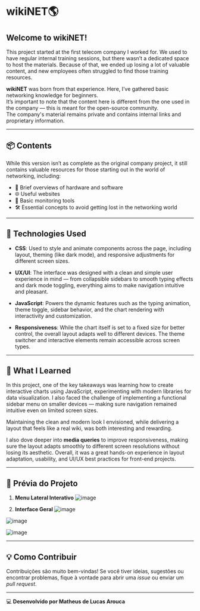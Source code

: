 # wikiNET🌎

## Welcome to wikiNET!

This project started at the first telecom company I worked for. We used to have regular internal training sessions, but there wasn’t a dedicated space to host the materials. Because of that, we ended up losing a lot of valuable content, and new employees often struggled to find those training resources.

**wikiNET** was born from that experience. Here, I’ve gathered basic networking knowledge for beginners.  
It’s important to note that the content here is different from the one used in the company — this is meant for the open-source community.  
The company's material remains private and contains internal links and proprietary information.

---

## 📦 Contents

While this version isn’t as complete as the original company project, it still contains valuable resources for those starting out in the world of networking, including:

- 🧠 Brief overviews of hardware and software
- 🌐 Useful websites
- 🔧 Basic monitoring tools
- 🛠️ Essential concepts to avoid getting lost in the networking world

---

## 🧰 Technologies Used

- **CSS**: Used to style and animate components across the page, including layout, theming (like dark mode), and responsive adjustments for different screen sizes.

- **UX/UI**: The interface was designed with a clean and simple user experience in mind — from collapsible sidebars to smooth typing effects and dark mode toggling, everything aims to make navigation intuitive and pleasant.

- **JavaScript**: Powers the dynamic features such as the typing animation, theme toggle, sidebar behavior, and the chart rendering with interactivity and customization.

- **Responsiveness**: While the chart itself is set to a fixed size for better control, the overall layout adapts well to different devices. The theme switcher and interactive elements remain accessible across screen types.

---

## 📘 What I Learned

In this project, one of the key takeaways was learning how to create interactive charts using JavaScript, experimenting with modern libraries for data visualization. I also faced the challenge of implementing a functional sidebar menu on smaller devices — making sure navigation remained intuitive even on limited screen sizes.

Maintaining the clean and modern look I envisioned, while delivering a layout that feels like a real wiki, was both interesting and rewarding.

I also dove deeper into **media queries** to improve responsiveness, making sure the layout adapts smoothly to different screen resolutions without losing its aesthetic. Overall, it was a great hands-on experience in layout adaptation, usability, and UI/UX best practices for front-end projects.

---

## 📸 Prévia do Projeto

1. **Menu Lateral Interativo**
![image](https://github.com/user-attachments/assets/330a7f72-0b3b-4b2d-8705-47d1b097d9ec)



2. **Interface Geral**
![image](https://github.com/user-attachments/assets/7fd9486e-2934-43d4-8fb0-f3d26926ddcc)



![image](https://github.com/user-attachments/assets/19696766-0418-4b4b-a02c-a231581f5573)


![image](https://github.com/user-attachments/assets/502c56c8-85e3-4e25-b9fc-3bfc7a558e64)



---

## 💡 Como Contribuir
Contribuições são muito bem-vindas! Se você tiver ideias, sugestões ou encontrar problemas, fique à vontade para abrir uma _issue_ ou enviar um _pull request_.

---

💻 **Desenvolvido por Matheus de Lucas Arouca**

